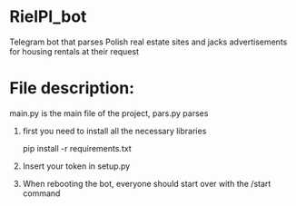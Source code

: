 # RielPl_bot
Telegram bot that parses Polish real estate sites and jacks advertisements for housing rentals at their request

<h1>File description:</h1> 
main.py is the main file of the project, 
pars.py parses

1. first you need to install all the necessary libraries

   pip install -r requirements.txt

2. Insert your token in setup.py

3. When rebooting the bot, everyone should start over with the /start command
